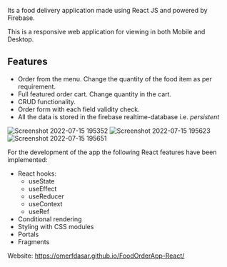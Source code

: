 Its a food delivery application made using React JS and powered by Firebase.

This is a responsive web application for viewing in both Mobile and Desktop.

## Features
- Order from the menu. Change the quantity of the food item as per requirement.
- Full featured order cart. Change quantity in the cart.
- CRUD functionality. 
- Order form with each field validity check. 
- All the data is stored in the firebase realtime-database i.e. <i>persistent</i>

![Screenshot 2022-07-15 195352](https://user-images.githubusercontent.com/93737841/179282895-8e1eca2c-ec22-4a86-a79e-6abc38126f15.jpg)
![Screenshot 2022-07-15 195623](https://user-images.githubusercontent.com/93737841/179283331-d363ece0-3272-4268-930c-e7b5fc54ac5f.jpg)
![Screenshot 2022-07-15 195651](https://user-images.githubusercontent.com/93737841/179283340-f26feb00-45e9-4f4b-8e61-eaacf13e1ba9.jpg)


For the development of the app the following React features have been implemented:
- React hooks:
  - useState
  - useEffect
  - useReducer
  - useContext
  - useRef
- Conditional rendering
- Styling with CSS modules
- Portals
- Fragments

Website: https://omerfdasar.github.io/FoodOrderApp-React/
